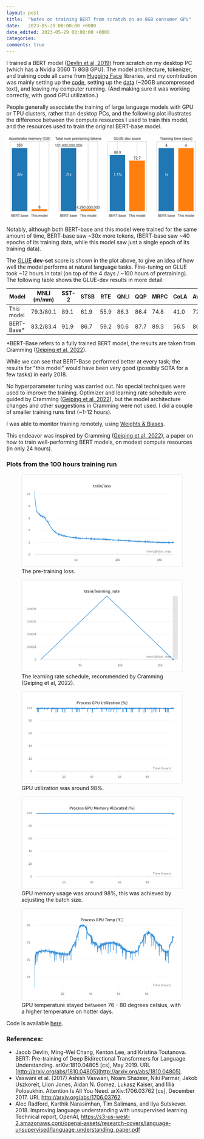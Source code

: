 ```yaml
---
layout: post
title:  "Notes on training BERT from scratch on an 8GB consumer GPU"
date:   2023-05-29 00:00:00 +0000
date_edited: 2023-05-29 00:00:00 +0000
categories:
comments: true
---
```


I trained a BERT model ([Devlin et al, 2019](https://arxiv.org/abs/1810.04805)) from scratch on my desktop PC (which has a Nvidia 3060 Ti 8GB GPU). The model architecture, tokenizer, and training code all came from [Hugging Face](https://huggingface.co/) libraries, and my contribution was mainly setting up the [code](https://github.com/sradc/pretraining-BERT/tree/main), setting up the [data](https://huggingface.co/datasets/sradc/chunked-shuffled-wikipedia20220301en-bookcorpusopen) (~20GB uncompressed text), and leaving my computer running. (And making sure it was working correctly, with good GPU utilization.)

People generally associate the training of large language models with GPU or TPU clusters, rather than desktop PCs, and the following plot illustrates the difference between the compute resources I used to train this model, and the resources used to train the original BERT-base model.

<p align="center">
    <img
        src="/assets/posts/bert-from-scratch/bert_vs_this_model.png" 
        alt="Plot comparing compute resources and model performance on GLUE-dev."
    />
</p>

Notably, although both BERT-base and this model were trained for the same amount of time, BERT-base saw ~30x more tokens, (BERT-base saw ~40 epochs of its training data, while this model saw just a single epoch of its training data).

The [GLUE](https://gluebenchmark.com/) **dev-set** score is shown in the plot above, to give an idea of how well the model performs at natural language tasks. 
Fine-tuning on GLUE took ~12 hours in total (on top of the 4 days / ~100 hours of pretraining). 
The following table shows the GLUE-dev results in more detail:

| Model        | MNLI (m/mm) | SST-2 | STSB | RTE  | QNLI | QQP | MRPC | CoLA | Average |
|--|--|--|--|--|--|--|--|--|--|
| This model   | 79.3/80.1   | 89.1  | 61.9 | 55.9 | 86.3 | 86.4 | 74.8 | 41.0 | 72.7 |
| BERT-Base\*   | 83.2/83.4   | 91.9  | 86.7 | 59.2 | 90.6 | 87.7 | 89.3 | 56.5 | 80.9 |

\*BERT-Base refers to a fully trained BERT model, the results are taken from Cramming ([Geiping et al, 2022](https://arxiv.org/abs/2212.14034)).

While we can see that BERT-Base performed better at every task; the results for "this model" would have been very good (possibly SOTA for a few tasks) in early 2018. 

No hyperparameter tuning was carried out.
No special techniques were used to improve the training.
Optimizer and learning rate schedule were guided by Cramming ([Geiping et al, 2022](https://arxiv.org/abs/2212.14034)),
but the model architecture changes and other suggestions in Cramming were not used.
I did a couple of smaller training runs first (~1-12 hours).

I was able to monitor training remotely, using [Weights & Biases](https://wandb.ai/site).

This endeavor was inspired by Cramming ([Geiping et al, 2022](https://arxiv.org/abs/2212.14034)),
a paper on how to train well-performing BERT models, on modest compute resources (in only 24 hours).

### Plots from the 100 hours training run

<p align="center">
<figure>
    <img 
        src="/assets/posts/bert-from-scratch/loss.png" 
        alt="The pre-training loss."
    />
    <figcaption>The pre-training loss.</figcaption>
</figure>
</p>

<p align="center">
<figure>
    <img 
        src="/assets/posts/bert-from-scratch/learning_rate.png" 
        alt="The learning rate schedule, recommended by Cramming ([Geiping et al, 2022](https://arxiv.org/abs/2212.14034))."
    />
    <figcaption>The learning rate schedule, recommended by Cramming (Geiping et al, 2022).</figcaption>
</figure>
</p>

<p align="center">
<figure>
    <img 
        src="/assets/posts/bert-from-scratch/gpu_util.png" 
        alt="GPU utilization was around 98%."
    />
    <figcaption>GPU utilization was around 98%.</figcaption>
</figure>
</p>

<p align="center">
<figure>
    <img 
        src="/assets/posts/bert-from-scratch/gpu_memory.png" 
        alt="GPU memory usage was around 98%, this was achieved by adjusting the batch size."
    />
    <figcaption>GPU memory usage was around 98%, this was achieved by adjusting the batch size.</figcaption>
</figure>
</p>

<p align="center">
<figure>
    <img 
        src="/assets/posts/bert-from-scratch/gpu_temp.png" 
        alt="GPU temperature stayed between 76 - 80 degrees celsius, with a higher temperature on hotter days."
    />
    <figcaption>GPU temperature stayed between 76 - 80 degrees celsius, with a higher temperature on hotter days.</figcaption>
</figure>
</p>

Code is available [here](https://github.com/sradc/pretraining-BERT/tree/main).

### References:
- Jacob Devlin, Ming-Wei Chang, Kenton Lee, and Kristina Toutanova. BERT: Pre-training of Deep Bidirectional Transformers for Language Understanding. arXiv:1810.04805 [cs], May 2019. URL [http://arxiv.org/abs/1810.04805](http://arxiv.org/abs/1810.04805).
- Vaswani et al. (2017) Ashish Vaswani, Noam Shazeer, Niki Parmar, Jakob Uszkoreit, Llion Jones, Aidan N. Gomez, Lukasz Kaiser, and Illia Polosukhin. Attention Is All You Need. arXiv:1706.03762 [cs], December 2017. URL http://arxiv.org/abs/1706.03762. 
- Alec Radford, Karthik Narasimhan, Tim Salimans, and Ilya Sutskever. 2018. Improving language understanding with unsupervised learning. Technical report, OpenAI, https://s3-us-west-2.amazonaws.com/openai-assets/research-covers/language-unsupervised/language_understanding_paper.pdf
